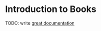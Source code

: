 # Introduction to Books

TODO: write [great documentation](http://jacobian.org/writing/great-documentation/what-to-write/)
